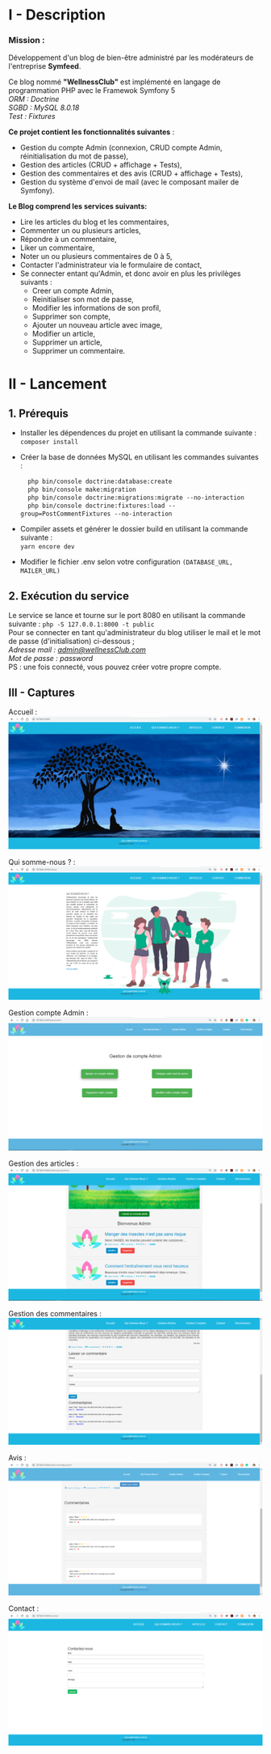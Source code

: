 # I - Description
### Mission : 

Développement d'un blog de bien-être administré par les modérateurs de l'entreprise **Symfeed**.

Ce blog nommé __"WellnessClub"__ est implémenté en langage de programmation PHP avec le Framewok Symfony 5   
*ORM : Doctrine  
SGBD : MySQL 8.0.18  
Test : Fixtures*

__Ce projet contient les fonctionnalités suivantes__ :
-  Gestion du compte Admin (connexion, CRUD compte Admin, réinitialisation du mot de passe),
-  Gestion des articles (CRUD + affichage + Tests),
-  Gestion des commentaires et des avis (CRUD + affichage + Tests),
-  Gestion du système d'envoi de mail (avec le composant mailer de Symfony).  



__Le Blog comprend les services suivants:__
- Lire les articles du blog et les commentaires,
- Commenter un ou plusieurs articles,
- Répondre à un commentaire,
- Liker un commentaire,
- Noter un ou plusieurs commentaires de 0 à 5,
- Contacter l'administrateur via le formulaire de contact,
- Se connecter entant qu'Admin, et donc avoir en plus les privilèges suivants : 
  - Creer un compte Admin,
  - Reinitialiser son mot de passe,
  - Modifier les informations de son profil,
  - Supprimer son compte,
  - Ajouter un nouveau article avec image,
  - Modifier un article,
  - Supprimer un article, 
  - Supprimer un commentaire.


# II - Lancement

## 1. Prérequis
- Installer les dépendences du projet en utilisant la commande suivante :  
   `composer install`
    
- Créer la base de données MySQL en utilisant les commandes suivantes :
	```
      php bin/console doctrine:database:create
      php bin/console make:migration
      php bin/console doctrine:migrations:migrate --no-interaction
      php bin/console doctrine:fixtures:load --group=PostCommentFixtures --no-interaction

- Compiler assets et générer le dossier build en utilisant la commande suivante :  
     `yarn encore dev`
- Modifier le fichier .env selon votre configuration `(DATABASE_URL, MAILER_URL)`

## 2. Exécution du service
Le service se lance et tourne sur le port 8080 en utilisant la commande suivante : `php -S 127.0.0.1:8000 -t public`  
Pour se connecter en tant qu'administrateur du blog utiliser le mail et le mot de passe (d'initialisation) ci-dessous ;    
*Adresse mail : admin@wellnessClub.com   
Mot de passe :  password*  
 PS : une fois connecté, vous pouvez créer votre propre compte. 
## III - Captures
Accueil :
![Homepage](docs/images/homepage.png)

Qui somme-nous ? :
![About Us](docs/images/aboutUs.png)

Gestion compte Admin :
![Post](docs/images/accountCRUD.png)

Gestion des articles :
![Post](docs/images/postCRUD.png)

Gestion des commentaires :
![Post](docs/images/commentCRUD.png)

Avis :
![Post](docs/images/avis.png)

Contact :
 ![Post](docs/images/contactUs.png)
